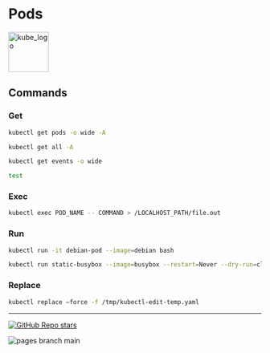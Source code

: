 # Pods

<p align="left"><img src="https://www.vectorlogo.zone/logos/kubernetes/kubernetes-icon.svg" width="80" alt="kube_logo"></p>

## Commands

### Get

```sh
kubectl get pods -o wide -A
```
```sh
kubectl get all -A
```
```sh
kubectl get events -o wide
```
```sh
test
```

### Exec

```sh
kubectl exec POD_NAME -- COMMAND > /LOCALHOST_PATH/file.out
```

### Run
```sh
kubectl run -it debian-pod --image=debian bash
```
```sh
kubectl run static-busybox --image=busybox --restart=Never --dry-run=client -o yaml --command -- sleep 1000
```

### Replace
```sh
kubectl replace —force -f /tmp/kubectl-edit-temp.yaml
```

---

<p align="left"><a href="https://github.com/paulofponciano/k8s-daily-commands-and-troubleshoot"><img alt="GitHub Repo stars" src="https://img.shields.io/github/stars/paulofponciano/k8s-daily-commands-and-troubleshoot?label=k8s-daily-commands-and-troubleshoot&style=social"></a></p>

![pages branch main](https://github.com/paulofponciano/k8s-daily-commands-and-troubleshoot/actions/workflows/ci-gh-pages.yaml/badge.svg?branch=main)